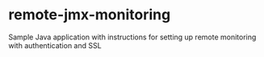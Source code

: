 # remote-jmx-monitoring
Sample Java application with instructions for setting up remote monitoring with authentication and SSL
